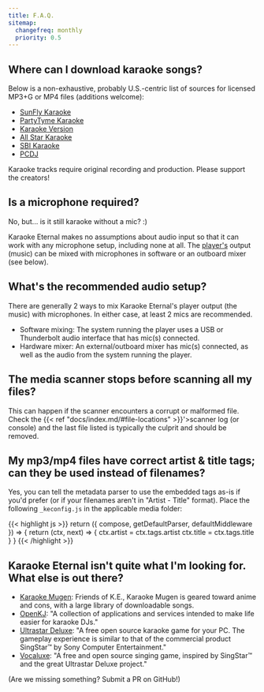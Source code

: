 ```yaml
---
title: F.A.Q.
sitemap:
  changefreq: monthly
  priority: 0.5
---
```


## Where can I download karaoke songs?

Below is a non-exhaustive, probably U.S.-centric list of sources for licensed MP3+G or MP4 files (additions welcome):

- [SunFly Karaoke](https://www.sunflykaraoke.com)
- [PartyTyme Karaoke](https://www.partytyme.net)
- [Karaoke Version](https://www.karaoke-version.com)
- [All Star Karaoke](https://www.allstardl.com)
- [SBI Karaoke](https://downloads.sbikaraoke.com)
- [PCDJ](https://www.pcdj.com/hd-mp4-karaoke-download-packs/)

Karaoke tracks require original recording and production. Please support the creators!

## Is a microphone required?

No, but... is it still karaoke without a mic? :)

Karaoke Eternal makes no assumptions about audio input so that it can work with any microphone setup, including none at all. The <a href='{{< ref "docs/index.md#player" >}}'>player's</a> output (music) can be mixed with microphones in software or an outboard mixer (see below).

## What's the recommended audio setup?

There are generally 2 ways to mix Karaoke Eternal's player output (the music) with microphones. In either case, at least 2 mics are recommended.

  - Software mixing: The system running the player uses a USB or Thunderbolt audio interface that has mic(s) connected.
  - Hardware mixer: An external/outboard mixer has mic(s) connected, as well as the audio from the system running the player.

## The media scanner stops before scanning all my files?

This can happen if the scanner encounters a corrupt or malformed file. Check the {{< ref "docs/index.md/#file-locations" >}}'>scanner log</a> (or console) and the last file listed is typically the culprit and should be removed.

## My mp3/mp4 files have correct artist & title tags; can they be used instead of filenames?

Yes, you can tell the metadata parser to use the embedded tags as-is if you'd prefer (or if your filenames aren't in "Artist - Title" format). Place the following `_keconfig.js` in the applicable media folder:

{{< highlight js >}}
return ({ compose, getDefaultParser, defaultMiddleware }) => {
  return (ctx, next) => {
    ctx.artist = ctx.tags.artist
    ctx.title = ctx.tags.title
  }
}
{{< /highlight >}}

## Karaoke Eternal isn't quite what I'm looking for. What else is out there?

- [Karaoke Mugen](https://mugen.karaokes.moe/en/): Friends of K.E., Karaoke Mugen is geared toward anime and cons, with a large library of downloadable songs.
- [OpenKJ](https://openkj.org): "A collection of applications and services intended to make life easier for karaoke DJs."
- [Ultrastar Deluxe](https://usdx.eu): "A free open source karaoke game for your PC. The gameplay experience is similar to that of the commercial product SingStar™ by Sony Computer Entertainment."
- [Vocaluxe](https://www.vocaluxe.org): "A free and open source singing game, inspired by SingStar™ and the great Ultrastar Deluxe project."

(Are we missing something? Submit a PR on GitHub!)
